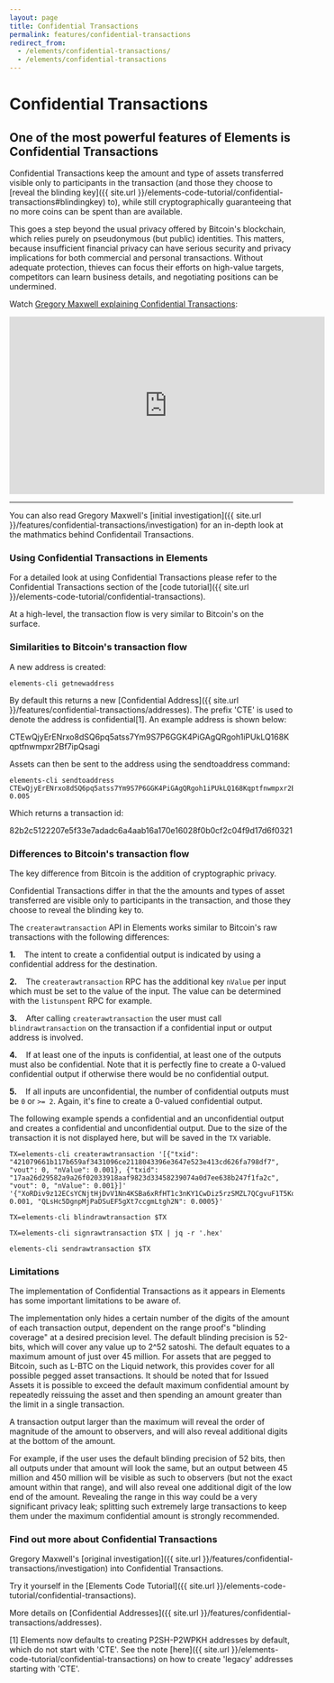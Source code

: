 ```yaml
---
layout: page
title: Confidential Transactions
permalink: features/confidential-transactions
redirect_from:
  - /elements/confidential-transactions/
  - /elements/confidential-transactions
---
```


# Confidential Transactions

## One of the most powerful features of Elements is Confidential Transactions

Confidential Transactions keep the amount and type of assets transferred visible only to participants in the transaction (and those they choose to [reveal the blinding key]({{ site.url }}/elements-code-tutorial/confidential-transactions#blindingkey) to), while still cryptographically guaranteeing that no more coins can be spent than are available.

This goes a step beyond the usual privacy offered by Bitcoin's blockchain, which relies purely on pseudonymous (but public) identities. This matters, because insufficient financial privacy can have serious security and privacy implications for both commercial and personal transactions. Without adequate protection, thieves can focus their efforts on high-value targets, competitors can learn business details, and negotiating positions can be undermined.

Watch <a href="https://www.youtube.com/embed/ZIugzFygviw">Gregory Maxwell explaining Confidential Transactions</a>:

<center><iframe width="560" height="315" src="https://www.youtube.com/embed/ZIugzFygviw" frameborder="0" allowfullscreen></iframe></center>

* * * 

You can also read Gregory Maxwell's [initial investigation]({{ site.url }}/features/confidential-transactions/investigation) for an in-depth look at the mathmatics behind Confidentail Transactions.

### Using Confidential Transactions in Elements

For a detailed look at using Confidential Transactions please refer to the Confidential Transactions section of the [code tutorial]({{ site.url }}/elements-code-tutorial/confidential-transactions). 

At a high-level, the transaction flow is very similar to Bitcoin's on the surface. 

### Similarities to Bitcoin's transaction flow

A new address is created:

~~~~
elements-cli getnewaddress
~~~~

By default this returns a new [Confidential Address]({{ site.url }}/features/confidential-transactions/addresses). The prefix 'CTE' is used to denote the address is confidential[1]. An example address is shown below:

<div class="console-output">CTEwQjyErENrxo8dSQ6pq5atss7Ym9S7P6GGK4PiGAgQRgoh1iPUkLQ168Kqptfnwmpxr2Bf7ipQsagi
</div>

Assets can then be sent to the address using the sendtoaddress command:

~~~~
elements-cli sendtoaddress CTEwQjyErENrxo8dSQ6pq5atss7Ym9S7P6GGK4PiGAgQRgoh1iPUkLQ168Kqptfnwmpxr2Bf7ipQsagi 0.005
~~~~

Which returns a transaction id:

<div class="console-output">82b2c5122207e5f33e7adadc6a4aab16a170e16028f0b0cf2c04f9d17d6f0321
</div>

### Differences to Bitcoin's transaction flow

The key difference from Bitcoin is the addition of cryptographic privacy. 

Confidential Transactions differ in that the the amounts and types of asset transferred are visible only to participants in the transaction, and those they choose to reveal the blinding key to.

The ``createrawtransaction`` API in Elements works similar to Bitcoin's raw
transactions with the following differences:

**1.**&nbsp;&nbsp;&nbsp;&nbsp;The intent to create a confidential output is indicated by using a confidential address for the destination.

**2.**&nbsp;&nbsp;&nbsp;&nbsp;The ``createrawtransaction`` RPC has the additional key ``nValue`` per input which must be set to the value of the input. The value can be determined with the ``listunspent`` RPC for example.

**3.**&nbsp;&nbsp;&nbsp;&nbsp;After calling ``createrawtransaction`` the user must call ``blindrawtransaction`` on the transaction if a confidential input or output address is involved.

**4.**&nbsp;&nbsp;&nbsp;&nbsp;If at least one of the inputs is confidential, at least one of the outputs must also be confidential. Note that it is perfectly fine to create a 0-valued confidential output if otherwise there would be no confidential output.

**5.**&nbsp;&nbsp;&nbsp;&nbsp;If all inputs are unconfidential, the number of confidential outputs must be ``0`` or ``>= 2``. Again, it's fine to create a 0-valued confidential output.

The following example spends a confidential and an unconfidential output and
creates a confidential and unconfidential output. Due to the size of the
transaction it is not displayed here, but will be saved in the ``TX`` variable.

~~~~
TX=elements-cli createrawtransaction '[{"txid": "421079661b117b659af3431096ce2118043396e3647e523e413cd626fa798df7", "vout": 0, "nValue": 0.001}, {"txid": "17aa26d29582a9a26f02033918aaf9823d33458239074a0d7ee638b247f1fa2c", "vout": 0, "nValue": 0.001}]' '{"XoRDiv9z12ECsYCNjtHjDvV1Nn4KSBa6xRfHT1c3nKY1CwDiz5rzSMZL7QCgvuF1T5Kq43o1fMqBxbWQ": 0.001, "QLsHc5DgnpMjPaDSuEF5gXt7ccgmLtgh2N": 0.0005}'

TX=elements-cli blindrawtransaction $TX

TX=elements-cli signrawtransaction $TX | jq -r '.hex'

elements-cli sendrawtransaction $TX
~~~~

### Limitations

The implementation of Confidential Transactions as it appears in Elements has some important limitations to be aware of.

The implementation only hides a certain number of the digits of the amount of each transaction output, dependent on the range proof's "blinding coverage" at a desired precision level. The default blinding precision is 52-bits, which will cover any value up to 2^52 satoshi. The default equates to a maximum amount of just over 45 million. For assets that are pegged to Bitcoin, such as L-BTC on the Liquid network, this provides cover for all possible pegged asset transactions. It should be noted that for Issued Assets it is possible to exceed the default maximum confidential amount by repeatedly reissuing the asset and then spending an amount greater than the limit in a single transaction.

A transaction output larger than the maximum will reveal the order of magnitude of the amount to observers, and will also reveal additional digits at the bottom of the amount.

For example, if the user uses the default blinding precision of 52 bits, then all outputs under that amount will look the same, but an output between 45 million and 450 million will be visible as such to observers (but not the exact amount within that range), and will also reveal one additional digit of the low end of the amount. Revealing the range in this way could be a very significant privacy leak; splitting such extremely large transactions to keep them under the maximum confidential amount is strongly recommended.

### Find out more about Confidential Transactions

Gregory Maxwell's [original investigation]({{ site.url }}/features/confidential-transactions/investigation) into Confidential Transactions.

Try it yourself in the [Elements Code Tutorial]({{ site.url }}/elements-code-tutorial/confidential-transactions).

More details on [Confidential Addresses]({{ site.url }}/features/confidential-transactions/addresses).

[1] Elements now defaults to creating P2SH-P2WPKH addresses by default, which do not start with 'CTE'. See the note [here]({{ site.url }}/elements-code-tutorial/confidential-transactions) on how to create 'legacy' addresses starting with 'CTE'.
